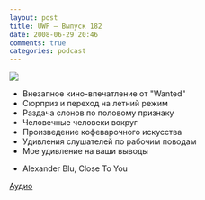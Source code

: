 ```yaml
---
layout: post
title: UWP – Выпуск 182
date: 2008-06-29 20:46
comments: true
categories: podcast
---
```

![](https://podcast.umputun.com/images/uwp/uwp182.jpg)



- Внезапное кино-впечатление от "Wanted"
- Сюрприз и переход на летний режим
- Раздача слонов по половому признаку
- Человечные человеки вокруг
- Произведение кофеварочного искусства
- Удивления слушателей по рабочим поводам
- Мое удивление на ваши выводы


* Alexander Blu, Close To You

[Аудио](https://podcast.umputun.com/media/ump_podcast182.mp3)
<audio src="https://podcast.umputun.com/media/ump_podcast182.mp3" preload="none">